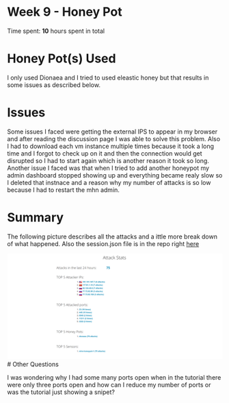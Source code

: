 # Week 9 - Honey Pot

Time spent: **10** hours spent in total 

# Honey Pot(s) Used
I only used Dionaea and I tried to used eleastic honey but that results in some issues as described below.

# Issues
  Some issues I faced were getting the external IPS to appear in my browser and after reading the discussion page I was able to solve this problem. Also I had to download each vm instance multiple times because it took a long time and I forgot to check up on it and then the connection would get disrupted so I had to start again which is another reason it took so long. Another issue I faced was that when I tried to add another honeypot my admin dashboard stopped showing up and everything became realy slow so I deleted that instnace and a reason why my number of attacks is so low because I had to restart the mhn admin. 
  
  # Summary
  The following picture describes all the attacks and a ittle more break down of what happened. Also the session.json file is in the repo right [here](session.json)

  <img src='Summary.png' title='Video Walkthrough' width='' alt='Video Walkthrough' />
  # Other Questions
  
  I was wondering why I had some many ports open when in the tutorial there were only three ports open and how can I reduce my number of ports or was the tutorial just showing a snipet?
  
